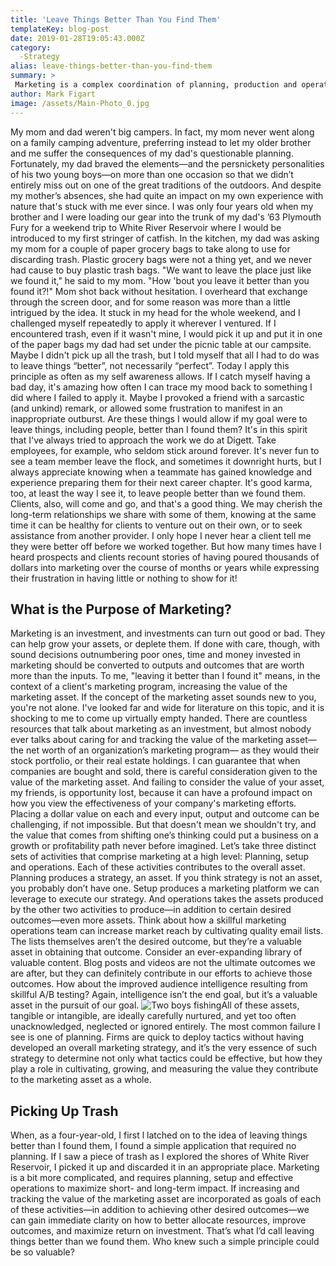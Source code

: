 ```yaml
---
title: 'Leave Things Better Than You Find Them'
templateKey: blog-post
date: 2019-01-28T19:05:43.000Z
category: 
  -Strategy
alias: leave-things-better-than-you-find-them
summary: > 
 Marketing is a complex coordination of planning, production and operations. But applying the simple outdoor principle of "leaving things better than we find them" goes a long way toward improving short- and long-term impact. If we pay attention to caring for the "marketing asset"—in addition to achieving other desired outcomes—we can gain clarity on how to better allocate resources, improve outcomes, and maximize return on investment.
author: Mark Figart
image: /assets/Main-Photo_0.jpg
---
```


My mom and dad weren't big campers. In fact, my mom never went along on a family camping adventure, preferring instead to let my older brother and me suffer the consequences of my dad's questionable planning. Fortunately, my dad braved the elements—and the persnickety personalities of his two young boys—on more than one occasion so that we didn’t entirely miss out on one of the great traditions of the outdoors. And despite my mother’s absences, she had quite an impact on my own experience with nature that's stuck with me ever since. I was only four years old when my brother and I were loading our gear into the trunk of my dad's ’63 Plymouth Fury for a weekend trip to White River Reservoir where I would be introduced to my first stringer of catfish. In the kitchen, my dad was asking my mom for a couple of paper grocery bags to take along to use for discarding trash. Plastic grocery bags were not a thing yet, and we never had cause to buy plastic trash bags. "We want to leave the place just like we found it," he said to my mom. "How 'bout you leave it better than you found it?!" Mom shot back without hesitation. I overheard that exchange through the screen door, and for some reason was more than a little intrigued by the idea. It stuck in my head for the whole weekend, and I challenged myself repeatedly to apply it wherever I ventured. If I encountered trash, even if it wasn't mine, I would pick it up and put it in one of the paper bags my dad had set under the picnic table at our campsite. Maybe I didn't pick up all the trash, but I told myself that all I had to do was to leave things “better”, not necessarily “perfect”. Today I apply this principle as often as my self awareness allows. If I catch myself having a bad day, it's amazing how often I can trace my mood back to something I did where I failed to apply it. Maybe I provoked a friend with a sarcastic (and unkind) remark, or allowed some frustration to manifest in an inappropriate outburst. Are these things I would allow if my goal were to leave things, including people, better than I found them? It's in this spirit that I've always tried to approach the work we do at Digett. Take employees, for example, who seldom stick around forever. It's never fun to see a team member leave the flock, and sometimes it downright hurts, but I always appreciate knowing when a teammate has gained knowledge and experience preparing them for their next career chapter. It's good karma, too, at least the way I see it, to leave people better than we found them. Clients, also, will come and go, and that's a good thing. We may cherish the long-term relationships we share with some of them, knowing at the same time it can be healthy for clients to venture out on their own, or to seek assistance from another provider. I only hope I never hear a client tell me they were better off before we worked together. But how many times have I heard prospects and clients recount stories of having poured thousands of dollars into marketing over the course of months or years while expressing their frustration in having little or nothing to show for it!

What is the Purpose of Marketing?
---------------------------------

Marketing is an investment, and investments can turn out good or bad. They can help grow your assets, or deplete them. If done with care, though, with sound decisions outnumbering poor ones, time and money invested in marketing should be converted to outputs and outcomes that are worth more than the inputs. To me, "leaving it better than I found it" means, in the context of a client's marketing program, increasing the value of the marketing asset. If the concept of the marketing asset sounds new to you, you're not alone. I've looked far and wide for literature on this topic, and it is shocking to me to come up virtually empty handed. There are countless resources that talk about marketing as an investment, but almost nobody ever talks about caring for and tracking the value of the marketing asset—the net worth of an organization’s marketing program— as they would their stock portfolio, or their real estate holdings. I can guarantee that when companies are bought and sold, there is careful consideration given to the value of the marketing asset. And failing to consider the value of your asset, my friends, is opportunity lost, because it can have a profound impact on how you view the effectiveness of your company's marketing efforts. Placing a dollar value on each and every input, output and outcome can be challenging, if not impossible. But that doesn't mean we shouldn't try, and the value that comes from shifting one’s thinking could put a business on a growth or profitability path never before imagined. Let’s take three distinct sets of activities that comprise marketing at a high level: Planning, setup and operations. Each of these activities contributes to the overall asset. Planning produces a strategy, an asset. If you think strategy is not an asset, you probably don’t have one. Setup produces a marketing platform we can leverage to execute our strategy. And operations takes the assets produced by the other two activities to produce—in addition to certain desired outcomes—even more assets. Think about how a skillful marketing operations team can increase market reach by cultivating quality email lists. The lists themselves aren’t the desired outcome, but they’re a valuable asset in obtaining that outcome. Consider an ever-expanding library of valuable content. Blog posts and videos are not the ultimate outcomes we are after, but they can definitely contribute in our efforts to achieve those outcomes. How about the improved audience intelligence resulting from skillful A/B testing? Again, intelligence isn’t the end goal, but it’s a valuable asset in the pursuit of our goal. ![Two boys fishing](/assets/Embedded%20Photo_0.jpg)All of these assets, tangible or intangible, are ideally carefully nurtured, and yet too often unacknowledged, neglected or ignored entirely. The most common failure I see is one of planning. Firms are quick to deploy tactics without having developed an overall marketing strategy, and it’s the very essence of such strategy to determine not only what tactics could be effective, but how they play a role in cultivating, growing, and measuring the value they contribute to the marketing asset as a whole.

Picking Up Trash
----------------

When, as a four-year-old, I first l latched on to the idea of leaving things better than I found them, I found a simple application that required no planning. If I saw a piece of trash as I explored the shores of White River Reservoir, I picked it up and discarded it in an appropriate place. Marketing is a bit more complicated, and requires planning, setup and effective operations to maximize short- and long-term impact. If increasing and tracking the value of the marketing asset are incorporated as goals of each of these activities—in addition to achieving other desired outcomes—we can gain immediate clarity on how to better allocate resources, improve outcomes, and maximize return on investment. That’s what I’d call leaving things better than we found them. Who knew such a simple principle could be so valuable?